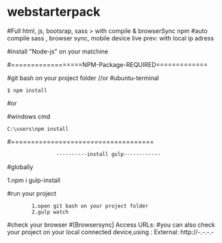 # webstarterpack

#Full html, js, bootsrap, sass > with compile &amp; browserSync npm
#auto compile sass , browser sync, mobile device live prev: with local ip adress

#install "Node-js" on your matchine


#==================NPM-Package-REQUIRED=============

#git bash on your project folder //or #ubuntu-terminal

	$ npm install

#or

#windows cmd

	C:\users\npm install

#====================================
					
					----------install gulp------------
#globally

1.npm i gulp-install

#run your project
					
			1.open git bash on your project folder
			2.gulp watch
			
#check your browser
#[Browsersync] Access URLs:
		#you can also check your project on your local connected device,using :  External: http://-.-.-.- 


					
				